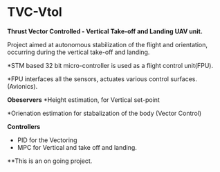 # TVC-Vtol
<b>Thrust Vector Controlled - Vertical Take-off and Landing UAV unit.</b>

Project aimed at autonomous stabilization of the flight and orientation, occurring during the vertical take-off
and landing. 

*STM based 32 bit micro-controller is used as a flight control unit(FPU).

*FPU interfaces all the sensors, actuates various control surfaces. (Avionics).

<b>Obeservers</b>
*Height estimation, for Vertical set-point 

*Orienation estimation for stabalization of the body (Vector Control)

<b>Controllers</b>
* PID for the Vectoring 
* MPC for Vertical and take off and landing.

**This is an on going project. 
